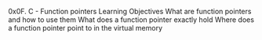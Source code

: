 0x0F. C - Function pointers
Learning Objectives
What are function pointers and how to use them
What does a function pointer exactly hold
Where does a function pointer point to in the virtual memory
